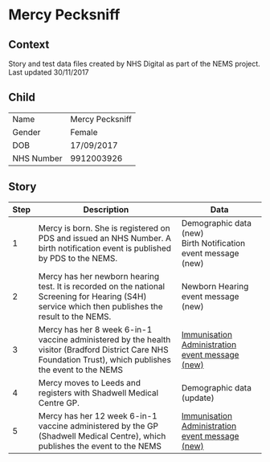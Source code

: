 # Mercy Pecksniff
## Context
Story and test data files created by NHS Digital as part of the NEMS project. Last updated 30/11/2017
## Child

| | |
|---|---|
| Name | Mercy Pecksniff |
| Gender | Female |
| DOB | 17/09/2017 |
| NHS Number | 9912003926 |

## Story

| Step | Description | Data |
|---|---|---|
| 1 | Mercy is born. She is registered on PDS and issued an NHS Number. A birth notification event is published by PDS to the NEMS.| Demographic data (new)<br>Birth Notification event message (new)|
| 2 |  Mercy has her newborn hearing test. It is recorded on the national Screening for Hearing (S4H) service which then publishes the result to the NEMS. | Newborn Hearing event message (new)|
| 3 |  Mercy has her 8 week 6-in-1 vaccine administered by the health visitor (Bradford District Care NHS Foundation Trust), which publishes the event to the NEMS | [Immunisation Administration event message (new)](https://github.com/childhealth/EMS-Test-Data/blob/master/MercyPecksniff/NEMS/NEMS-A-9912003926-001.xml) |
| 4 |  Mercy moves to Leeds and registers with Shadwell Medical Centre GP. | Demographic data (update)|
| 5 |  Mercy has her 12 week 6-in-1 vaccine administered by the GP (Shadwell Medical Centre), which publishes the event to the NEMS | [Immunisation Administration event message (new)](https://github.com/childhealth/EMS-Test-Data/blob/master/MercyPecksniff/NEMS/NEMS-A-9912003926-002.xml) |
